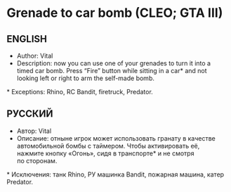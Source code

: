 # Grenade to car bomb (CLEO; GTA III)

## ENGLISH
* Author: Vital
* Description: now you can use one of your grenades to turn it into a timed car bomb. Press “Fire” button while sitting in a car* and not looking left or right to arm the self-made bomb.

\* Exceptions: Rhino, RC Bandit, firetruck, Predator.

## РУССКИЙ
* Автор: Vital
* Описание: отныне игрок может использовать гранату в качестве автомобильной бомбы с таймером. Чтобы активировать её, нажмите кнопку «Огонь», сидя в транспорте* и не смотря по сторонам.

\* Исключения: танк Rhino, РУ машинка Bandit, пожарная машина, катер Predator.